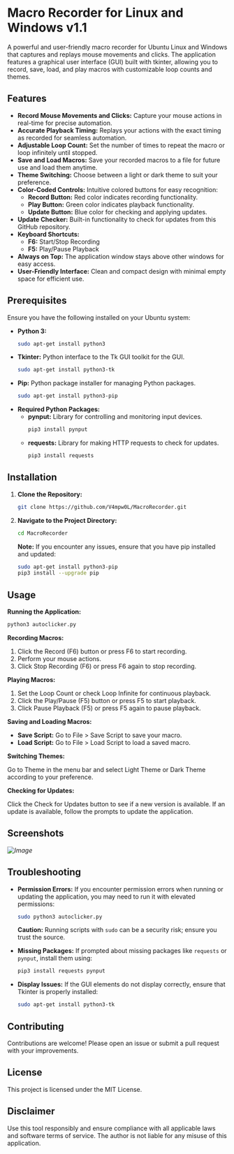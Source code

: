 # Macro Recorder for Linux and Windows v1.1

A powerful and user-friendly macro recorder for Ubuntu Linux and Windows that captures and replays mouse movements and clicks. The application features a graphical user interface (GUI) built with tkinter, allowing you to record, save, load, and play macros with customizable loop counts and themes.

## Features

*   **Record Mouse Movements and Clicks:** Capture your mouse actions in real-time for precise automation.
*   **Accurate Playback Timing:** Replays your actions with the exact timing as recorded for seamless automation.
*   **Adjustable Loop Count:** Set the number of times to repeat the macro or loop infinitely until stopped.
*   **Save and Load Macros:** Save your recorded macros to a file for future use and load them anytime.
*   **Theme Switching:** Choose between a light or dark theme to suit your preference.
*   **Color-Coded Controls:** Intuitive colored buttons for easy recognition:
    *   **Record Button:** Red color indicates recording functionality.
    *   **Play Button:** Green color indicates playback functionality.
    *   **Update Button:** Blue color for checking and applying updates.
*   **Update Checker:** Built-in functionality to check for updates from this GitHub repository.
*   **Keyboard Shortcuts:**
    *   **F6:** Start/Stop Recording
    *   **F5:** Play/Pause Playback
*   **Always on Top:** The application window stays above other windows for easy access.
*   **User-Friendly Interface:** Clean and compact design with minimal empty space for efficient use.

## Prerequisites

Ensure you have the following installed on your Ubuntu system:

*   **Python 3:**
    ```bash
    sudo apt-get install python3
    ```
*   **Tkinter:** Python interface to the Tk GUI toolkit for the GUI.
    ```bash
    sudo apt-get install python3-tk
    ```
*   **Pip:** Python package installer for managing Python packages.
    ```bash
    sudo apt-get install python3-pip
    ```
*   **Required Python Packages:**
    *   **pynput:** Library for controlling and monitoring input devices.
        ```bash
        pip3 install pynput
        ```
    *   **requests:** Library for making HTTP requests to check for updates.
        ```bash
        pip3 install requests
        ```

## Installation

1.  **Clone the Repository:**
    ```bash
    git clone https://github.com/V4mpw0L/MacroRecorder.git
    ```
2.  **Navigate to the Project Directory:**
    ```bash
    cd MacroRecorder
    ```
    **Note:** If you encounter any issues, ensure that you have pip installed and updated:
    ```bash
    sudo apt-get install python3-pip
    pip3 install --upgrade pip
    ```

## Usage

**Running the Application:**

```bash
python3 autoclicker.py
```

**Recording Macros:**

1. Click the Record (F6) button or press F6 to start recording.
2. Perform your mouse actions.
3. Click Stop Recording (F6) or press F6 again to stop recording.

**Playing Macros:**

1. Set the Loop Count or check Loop Infinite for continuous playback.
2. Click the Play/Pause (F5) button or press F5 to start playback.
3. Click Pause Playback (F5) or press F5 again to pause playback.

**Saving and Loading Macros:**

*   **Save Script:** Go to File > Save Script to save your macro.
*   **Load Script:** Go to File > Load Script to load a saved macro.

**Switching Themes:**

Go to Theme in the menu bar and select Light Theme or Dark Theme according to your preference.

**Checking for Updates:**

Click the Check for Updates button to see if a new version is available. If an update is available, follow the prompts to update the application.

## Screenshots

*![Image](https://github.com/user-attachments/assets/f777b39d-b612-4128-b280-6db3a04ada10)*

## Troubleshooting

*   **Permission Errors:** If you encounter permission errors when running or updating the application, you may need to run it with elevated permissions:

    ```bash
    sudo python3 autoclicker.py
    ```

    **Caution:** Running scripts with `sudo` can be a security risk; ensure you trust the source.

*   **Missing Packages:** If prompted about missing packages like `requests` or `pynput`, install them using:

    ```bash
    pip3 install requests pynput
    ```

*   **Display Issues:** If the GUI elements do not display correctly, ensure that Tkinter is properly installed:

    ```bash
    sudo apt-get install python3-tk
    ```

## Contributing

Contributions are welcome! Please open an issue or submit a pull request with your improvements.

## License

This project is licensed under the MIT License.

## Disclaimer

Use this tool responsibly and ensure compliance with all applicable laws and software terms of service. The author is not liable for any misuse of this application.
